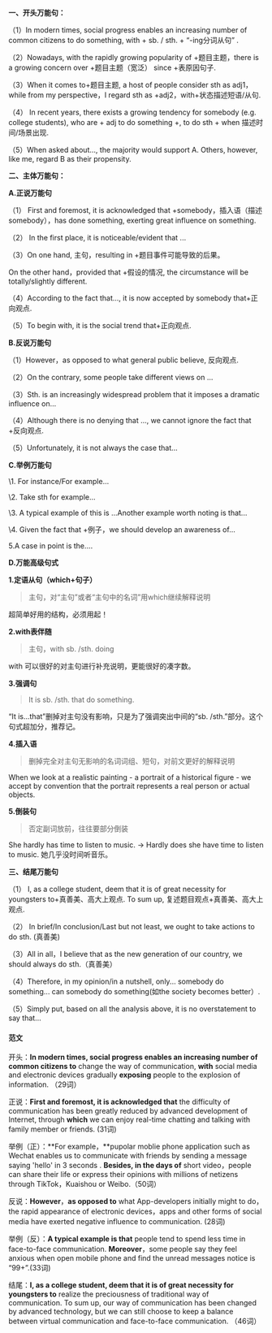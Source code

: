 **一、开头万能句：**

（1）In modern times, social progress enables an increasing number of common citizens to do something, with + sb. / sth. + “-ing分词从句” .

（2）Nowadays, with the rapidly growing popularity of +题目主题，there is a growing concern over +题目主题（宽泛） since +表原因句子.

（3）When it comes to+题目主题, a host of people consider sth as adj1，while from my perspective，I regard sth as +adj2，with+状态描述短语/从句.

（4） In recent years, there exists a growing tendency for somebody (e.g. college students), who are + adj to do something +, to do sth + when 描述时间/场景出现.

（5）When asked about..., the majority would support A. Others, however, like me, regard B as their propensity.

**二、主体万能句：**

**A.正说万能句**

（1） First and foremost, it is acknowledged that +somebody，插入语（描述somebody），has done something, exerting great influence on something.

（2） In the first place, it is noticeable/evident that ...

（3）On one hand, 主句，resulting in +题目事件可能导致的后果。

   On the other hand，provided that +假设的情况, the circumstance will be totally/slightly different.

（4）According to the fact that..., it is now accepted by somebody that+正向观点.

（5）To begin with, it is the social trend that+正向观点.

**B.反说万能句**

（1）However，as opposed to what general public believe, 反向观点.

（2）On the contrary, some people take different views on ...

（3）Sth. is an increasingly widespread problem that it imposes a dramatic influence on... 

（4）Although there is no denying that ..., we cannot ignore the fact that +反向观点.

（5）Unfortunately, it is not always the case that...

**C.举例万能句**

\1. For instance/For example...

\2. Take sth for example...

\3. A typical example of this is ...Another example worth noting is that...

\4. Given the fact that +例子，we should develop an awareness of...

5.A case in point is the....

**D.万能高级句式**

**1.定语从句（which+句子）**

> 主句，对“主句”或者“主句中的名词”用which继续解释说明

超简单好用的结构，必须用起！

**2.with表伴随**

> 主句，with sb. /sth.  doing

with 可以很好的对主句进行补充说明，更能很好的凑字数。

**3.强调句**

> It is sb. /sth. that do something.

“It is...that”删掉对主句没有影响，只是为了强调突出中间的“sb. /sth.”部分。这个句式超加分，推荐记。

**4.插入语**

> 删掉完全对主句无影响的名词词组、短句，对前文更好的解释说明

When we look at a realistic painting - a portrait of a historical figure - we accept by convention that the portrait represents a real person or actual objects.

**5.倒装句**

> 否定副词放前，往往要部分倒装

She hardly has time to listen to music. → Hardly does she have time to listen to music. 她几乎没时间听音乐。

**三、结尾万能句**

（1） I, as a college student, deem that it is of great necessity for youngsters to+真善美、高大上观点. To sum up, 复述题目观点+真善美、高大上观点.

（2） In brief/In conclusion/Last but not least, we ought to take actions to do sth. (真善美)

（3）All in all，I believe that as the new generation of our country, we should always do sth.（真善美）

（4）Therefore, in my opinion/in a nutshell, only... somebody do something... can somebody do something(如the society becomes better）.

（5）Simply put, based on all the analysis above, it is no overstatement to say that...

#### 范文

开头：**In modern times, social progress enables an increasing number of common citizens to** change the way of communication, **with** social media and electronic devices gradually **exposing** people to the explosion of information. （29词）

正说：**First and foremost, it is acknowledged that** the difficulty of communication has been greatly reduced by advanced development of Internet, through **which** we can enjoy real-time chatting and talking with family member or friends. (31词)

举例（正）：**For example，**pupolar moblie phone application such as Wechat enables us to communicate with friends by sending a message saying 'hello' in 3 seconds . **Besides, in the days of** short video，people can share their life or express their opinions with millions of netizens through TikTok，Kuaishou or Weibo.（50词）

反说：**However**，**as opposed to** what App-developers initially might to do，the rapid appearance of electronic devices，apps and other forms of social media have exerted negative influence to communication. (28词)

举例（反）：**A typical example is that** people tend to spend less time in face-to-face communication. **Moreover**，some people say they feel anxious when open mobile phone and find the unread messages notice is “99+”.(33词)

结尾：**I, as a college student, deem that it is of great necessity for youngsters to** realize the preciousness of traditional way of communication. To sum up, our way of communication has been changed by advanced technology, but we can still choose to keep a balance between virtual communication and face-to-face communication. （46词）

